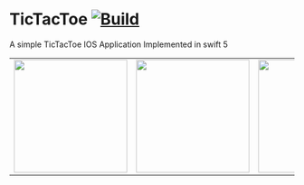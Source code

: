 # TicTacToe [![Build](https://github.com/akashkahalkar/TicTacToe/actions/workflows/build.yml/badge.svg)](https://github.com/akashkahalkar/TicTacToe/actions/workflows/build.yml)

A simple TicTacToe IOS Application Implemented in swift 5

<table>
  <tr>
    <td>
       <img src = "https://github.com/akashkahalkar/TicTacToe/assets/9389352/bf0573fd-85d5-4b76-a7eb-5638ce7ca158" width = "200" />            
    </td>
    <td>
         <img src = "https://github.com/akashkahalkar/TicTacToe/assets/9389352/a508b677-69fd-4d94-9d24-72e5bf075687" width = "200" />
    </td>
    <td>
        <img src = "https://github.com/akashkahalkar/TicTacToe/assets/9389352/8d47ec6e-7b7e-494b-bab6-dbfaeb268e8b" width = "200" />
    </td>
  </tr>
</table>
